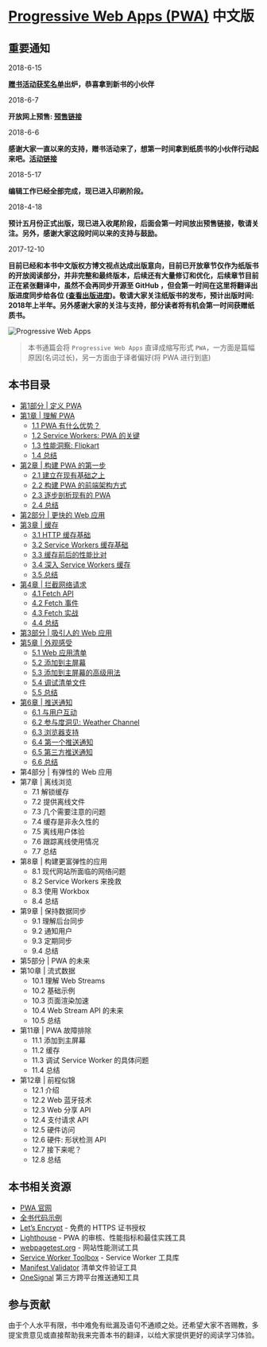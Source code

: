 # [Progressive Web Apps (PWA)](https://www.manning.com/books/progressive-web-apps) 中文版

## 重要通知

2018-6-15

**[赠书活动获奖名单](https://github.com/SangKa/PWA-Book-CN/issues/37)出炉，恭喜拿到新书的小伙伴**

2018-6-7

**开放网上预售: [预售链接](https://item.jd.com/12365091.html)**

2018-6-6

**感谢大家一直以来的支持，赠书活动来了，想第一时间拿到纸质书的小伙伴行动起来吧。[活动链接](https://github.com/SangKa/PWA-Book-CN/issues/36)**

2018-5-17

**编辑工作已经全部完成，现已进入印刷阶段。**

2018-4-18

**预计五月份正式出版，现已进入收尾阶段，后面会第一时间放出预售链接，敬请关注。另外，感谢大家这段时间以来的支持与鼓励。**

2017-12-10

**目前已经和本书中文版权方博文视点达成出版意向，目前已开放章节仅作为纸版书的开放阅读部分，并非完整和最终版本，后续还有大量修订和优化，后续章节目前正在紧张翻译中，虽然不会再同步开源至 GitHub ，但会第一时间在这里将翻译出版进度同步给各位 ([查看出版进度](https://github.com/SangKa/PWA-Book-CN/wiki/%E5%87%BA%E7%89%88%E8%BF%9B%E5%BA%A6))。敬请大家关注纸版书的发布，预计出版时间: 2018年上半年。另外感谢大家的关注与支持，部分读者将有机会第一时间获赠纸质书。**

![Progressive Web Apps](./assets/cover.png)

> 本书通篇会将 `Progressive Web Apps` 直译成缩写形式 `PWA`，一方面是篇幅原因(名词过长)，另一方面由于译者偏好(将 PWA 进行到底)

## 本书目录

- [第1部分 | 定义 PWA](./Part1.md)
- [第1章 | 理解 PWA](./ch01/README.md)
  - [1.1 PWA 有什么优势？](./ch01/1.1.md)
  - [1.2 Service Workers: PWA 的关键](./ch01/1.2.md)
  - [1.3 性能洞察: Flipkart](./ch01/1.3.md)
  - [1.4 总结](./ch01/1.4.md)
- [第2章 | 构建 PWA 的第一步](./ch02/README.md)
  - [2.1 建立在现有基础之上](./ch02/2.1.md)
  - [2.2 构建 PWA 的前端架构方式](./ch02/2.2.md)
  - [2.3 逐步剖析现有的 PWA](./ch02/2.3.md)
  - [2.4 总结](./ch02/2.4.md)
- [第2部分 | 更快的 Web 应用](./Part2.md)
- [第3章 | 缓存](./ch03/README.md)
  - [3.1 HTTP 缓存基础](./ch03/3.1.md)
  - [3.2 Service Workers 缓存基础](./ch03/3.2.md)
  - [3.3 缓存前后的性能比对](./ch03/3.3.md)
  - [3.4 深入 Service Workers 缓存](./ch03/3.4.md)
  - [3.5 总结](./ch03/3.5.md)
- [第4章 | 拦截网络请求](./ch04/README.md)
  - [4.1 Fetch API](./ch04/4.1.md)
  - [4.2 Fetch 事件](./ch04/4.2.md)
  - [4.3 Fetch 实战](./ch04/4.3.md)
  - [4.4 总结](./ch04/4.4.md)
- [第3部分 | 吸引人的 Web 应用](./Part3.md)
- [第5章 | 外观感受](./ch05/README.md)
  - [5.1 Web 应用清单](./ch05/5.1.md)
  - [5.2 添加到主屏幕](./ch05/5.2.md)
  - [5.3 添加到主屏幕的高级用法](./ch05/5.3.md)
  - [5.4 调试清单文件](./ch05/5.4.md)
  - [5.5 总结](./ch05/5.5.md)
- [第6章 | 推送通知](./ch06/README.md)
  - [6.1 与用户互动](./ch06/6.1.md)
  - [6.2 参与度洞见: Weather Channel](./ch06/6.2.md)
  - [6.3 浏览器支持](./ch06/6.3.md)
  - [6.4 第一个推送通知](./ch06/6.4.md)
  - [6.5 第三方推送通知](./ch06/6.5.md)
  - [6.6 总结](./ch06/6.6.md)
- 第4部分 | 有弹性的 Web 应用
- 第7章 | 离线浏览
  - 7.1 解锁缓存
  - 7.2 提供离线文件
  - 7.3 几个需要注意的问题
  - 7.4 缓存是非永久性的
  - 7.5 离线用户体验
  - 7.6 跟踪离线使用情况
  - 7.7 总结
- 第8章 | 构建更富弹性的应用
  - 8.1 现代网站所面临的网络问题
  - 8.2 Service Workers 来挽救
  - 8.3 使用 Workbox
  - 8.4 总结
- 第9章 | 保持数据同步
  - 9.1 理解后台同步
  - 9.2 通知用户
  - 9.3 定期同步
  - 9.4 总结
- 第5部分 | PWA 的未来
- 第10章 | 流式数据
  - 10.1 理解 Web Streams
  - 10.2 基础示例
  - 10.3 页面渲染加速
  - 10.4 Web Stream API 的未来
  - 10.5 总结
- 第11章 | PWA 故障排除
  - 11.1 添加到主屏幕
  - 11.2 缓存
  - 11.3 调试 Service Worker 的具体问题
  - 11.4 总结
- 第12章 | 前程似锦
  - 12.1 介绍
  - 12.2 Web 蓝牙技术
  - 12.3 Web 分享 API
  - 12.4 支付请求 API
  - 12.5 硬件访问
  - 12.6 硬件: 形状检测 API
  - 12.7 接下来呢？
  - 12.8 总结

## 本书相关资源

* [PWA 官网](https://developers.google.com/web/progressive-web-apps/)
* [全书代码示例](https://github.com/deanhume/progressive-web-apps-book)
* [Let’s Encrypt](https://letsencrypt.org) - 免费的 HTTPS 证书授权
* [Lighthouse](https://github.com/GoogleChrome/lighthouse) - PWA 的审核、性能指标和最佳实践工具
* [webpagetest.org](https://www.webpagetest.org/) - 网站性能测试工具
* [Service Worker Toolbox](https://github.com/GoogleChromeLabs/sw-toolbox) - Service Worker 工具库
* [Manifest Validator](https://manifest-validator.appspot.com/) 清单文件验证工具
* [OneSignal](https://onesignal.com/) 第三方跨平台推送通知工具

## 参与贡献

由于个人水平有限，书中难免有纰漏及语句不通顺之处。还希望大家不吝赐教，多提宝贵意见或直接帮助我来完善本书的翻译，以给大家提供更好的阅读学习体验。
